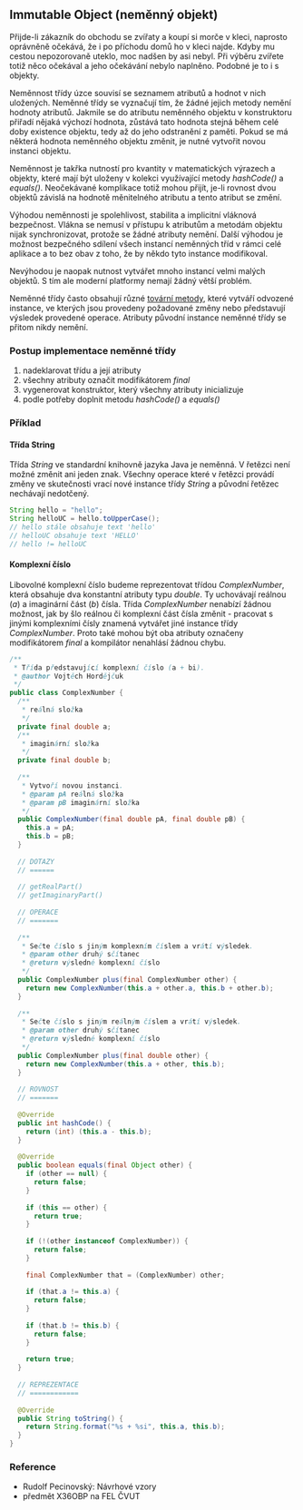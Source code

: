 ## Immutable Object (neměnný objekt)

Přijde-li zákazník do obchodu se zvířaty a koupí si morče v kleci, naprosto oprávněně očekává, že i po příchodu domů ho v kleci najde. Kdyby mu cestou nepozorovaně uteklo, moc nadšen by asi nebyl. Při výběru zvířete totiž něco očekával a jeho očekávání nebylo naplněno. Podobné je to i s objekty. 

Neměnnost třídy úzce souvisí se seznamem atributů a hodnot v nich uložených. Neměnné třídy se vyznačují tím, že žádné jejich metody nemění hodnoty atributů. Jakmile se do atributu neměnného objektu v konstruktoru přiřadí nějaká výchozí hodnota, zůstává tato hodnota stejná během celé doby existence objektu, tedy až do jeho odstranění z paměti. Pokud se má některá hodnota neměnného objektu změnit, je nutné vytvořit novou instanci objektu.

Neměnnost je takřka nutností pro kvantity v matematických výrazech a objekty, které mají být uloženy v kolekci využívající metody *hashCode()* a *equals()*. Neočekávané komplikace totiž mohou přijít, je-li rovnost dvou objektů závislá na hodnotě měnitelného atributu a tento atribut se změní.

Výhodou neměnnosti je spolehlivost, stabilita a implicitní vláknová bezpečnost. Vlákna se nemusí v přístupu k atributům a metodám objektu nijak synchronizovat, protože se žádné atributy nemění. Další výhodou je možnost bezpečného sdílení všech instancí neměnných tříd v rámci celé aplikace a to bez obav z toho, že by někdo tyto instance modifikoval.

Nevýhodou je naopak nutnost vytvářet mnoho instancí velmi malých objektů. S tím ale moderní platformy nemají žádný větší problém.

Neměnné třídy často obsahují různé [tovární metody](factory-method), které vytváří odvozené instance, ve kterých jsou provedeny požadované změny nebo představují výsledek provedené operace. Atributy původní instance neměnné třídy se přitom nikdy nemění.

### Postup implementace neměnné třídy

1. nadeklarovat třídu a její atributy
1. všechny atributy označit modifikátorem *final*
1. vygenerovat konstruktor, který všechny atributy inicializuje
1. podle potřeby doplnit metodu *hashCode()* a *equals()*

### Příklad

#### Třída String

Třída *String* ve standardní knihovně jazyka Java je neměnná. V řetězci není možné změnit ani jeden znak. Všechny operace které v řetězci provádí změny ve skutečnosti vrací nové instance třídy *String* a původní řetězec nechávají nedotčený.

```java
String hello = "hello";
String helloUC = hello.toUpperCase();
// hello stále obsahuje text 'hello'
// helloUC obsahuje text 'HELLO'
// hello != helloUC
```

#### Komplexní číslo

Libovolné komplexní číslo budeme reprezentovat třídou *ComplexNumber*, která obsahuje dva konstantní atributy typu *double*. Ty uchovávají reálnou (*a*) a imaginární část (*b*) čísla. Třída *ComplexNumber* nenabízí žádnou možnost, jak by šlo reálnou či komplexní část čísla změnit - pracovat s jinými komplexními čísly znamená vytvářet jiné instance třídy *ComplexNumber*. Proto také mohou být oba atributy označeny modifikátorem *final* a kompilátor nenahlásí žádnou chybu.

```java
/**
 * Třída představující komplexní číslo (a + bi).
 * @author Vojtěch Hordějčuk
 */
public class ComplexNumber {
  /**
   * reálná složka
   */
  private final double a;
  /**
   * imaginární složka
   */
  private final double b;
  
  /**
   * Vytvoří novou instanci.
   * @param pA reálná složka
   * @param pB imaginární složka
   */
  public ComplexNumber(final double pA, final double pB) {
    this.a = pA;
    this.b = pB;
  }
  
  // DOTAZY
  // ======
  
  // getRealPart()
  // getImaginaryPart()
  
  // OPERACE
  // =======
  
  /**
   * Sečte číslo s jiným komplexním číslem a vrátí výsledek.
   * @param other druhý sčítanec
   * @return výsledné komplexní číslo
   */
  public ComplexNumber plus(final ComplexNumber other) {
    return new ComplexNumber(this.a + other.a, this.b + other.b);
  }
  
  /**
   * Sečte číslo s jiným reálným číslem a vrátí výsledek.
   * @param other druhý sčítanec
   * @return výsledné komplexní číslo
   */
  public ComplexNumber plus(final double other) {
    return new ComplexNumber(this.a + other, this.b);
  }
  
  // ROVNOST
  // =======
  
  @Override
  public int hashCode() {
    return (int) (this.a - this.b);
  }
  
  @Override
  public boolean equals(final Object other) {
    if (other == null) {
      return false;
    }
    
    if (this == other) {
      return true;
    }
    
    if (!(other instanceof ComplexNumber)) {
      return false;
    }
    
    final ComplexNumber that = (ComplexNumber) other;
    
    if (that.a != this.a) {
      return false;
    }
    
    if (that.b != this.b) {
      return false;
    }
    
    return true;
  }
  
  // REPREZENTACE
  // ============
  
  @Override
  public String toString() {
    return String.format("%s + %si", this.a, this.b);
  }
}
```

### Reference

- Rudolf Pecinovský: Návrhové vzory
- předmět X36OBP na FEL ČVUT
